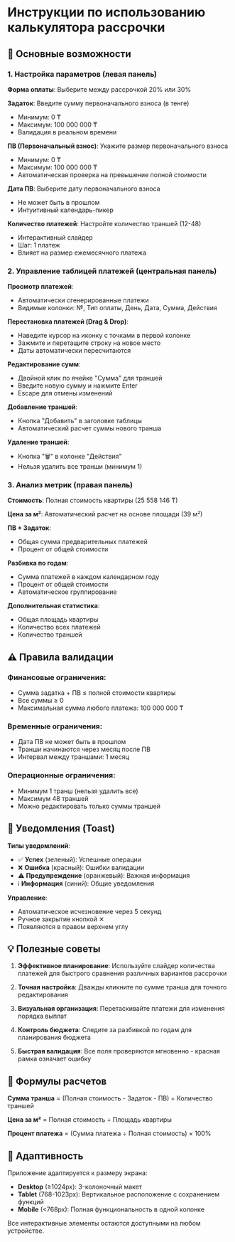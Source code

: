 # Инструкции по использованию калькулятора рассрочки

## 🎯 Основные возможности

### 1. Настройка параметров (левая панель)

**Форма оплаты**: Выберите между рассрочкой 20% или 30%

**Задаток**: Введите сумму первоначального взноса (в тенге)

-   Минимум: 0 ₸
-   Максимум: 100 000 000 ₸
-   Валидация в реальном времени

**ПВ (Первоначальный взнос)**: Укажите размер первоначального взноса

-   Минимум: 0 ₸
-   Максимум: 100 000 000 ₸
-   Автоматическая проверка на превышение полной стоимости

**Дата ПВ**: Выберите дату первоначального взноса

-   Не может быть в прошлом
-   Интуитивный календарь-пикер

**Количество платежей**: Настройте количество траншей (12-48)

-   Интерактивный слайдер
-   Шаг: 1 платеж
-   Влияет на размер ежемесячного платежа

### 2. Управление таблицей платежей (центральная панель)

**Просмотр платежей**:

-   Автоматически сгенерированные платежи
-   Видимые колонки: №, Тип оплаты, День, Дата, Сумма, Действия

**Перестановка платежей (Drag & Drop)**:

-   Наведите курсор на иконку с точками в первой колонке
-   Зажмите и перетащите строку на новое место
-   Даты автоматически пересчитаются

**Редактирование сумм**:

-   Двойной клик по ячейке "Сумма" для траншей
-   Введите новую сумму и нажмите Enter
-   Escape для отмены изменений

**Добавление траншей**:

-   Кнопка "Добавить" в заголовке таблицы
-   Автоматический расчет суммы нового транша

**Удаление траншей**:

-   Кнопка "🗑" в колонке "Действия"
-   Нельзя удалить все транши (минимум 1)

### 3. Анализ метрик (правая панель)

**Стоимость**: Полная стоимость квартиры (25 558 146 ₸)

**Цена за м²**: Автоматический расчет на основе площади (39 м²)

**ПВ + Задаток**:

-   Общая сумма предварительных платежей
-   Процент от общей стоимости

**Разбивка по годам**:

-   Сумма платежей в каждом календарном году
-   Процент от общей стоимости
-   Автоматическое группирование

**Дополнительная статистика**:

-   Общая площадь квартиры
-   Количество всех платежей
-   Количество траншей

## ⚠️ Правила валидации

### Финансовые ограничения:

-   Сумма задатка + ПВ ≤ полной стоимости квартиры
-   Все суммы ≥ 0
-   Максимальная сумма любого платежа: 100 000 000 ₸

### Временные ограничения:

-   Дата ПВ не может быть в прошлом
-   Транши начинаются через месяц после ПВ
-   Интервал между траншами: 1 месяц

### Операционные ограничения:

-   Минимум 1 транш (нельзя удалить все)
-   Максимум 48 траншей
-   Можно редактировать только суммы траншей

## 🚨 Уведомления (Toast)

**Типы уведомлений**:

-   ✅ **Успех** (зеленый): Успешные операции
-   ❌ **Ошибка** (красный): Ошибки валидации
-   ⚠️ **Предупреждение** (оранжевый): Важная информация
-   ℹ️ **Информация** (синий): Общие уведомления

**Управление**:

-   Автоматическое исчезновение через 5 секунд
-   Ручное закрытие кнопкой ✕
-   Появляются в правом верхнем углу

## 💡 Полезные советы

1. **Эффективное планирование**: Используйте слайдер количества платежей для быстрого сравнения различных вариантов рассрочки

2. **Точная настройка**: Дважды кликните по сумме транша для точного редактирования

3. **Визуальная организация**: Перетаскивайте платежи для изменения порядка выплат

4. **Контроль бюджета**: Следите за разбивкой по годам для планирования бюджета

5. **Быстрая валидация**: Все поля проверяются мгновенно - красная рамка означает ошибку

## 🔢 Формулы расчетов

**Сумма транша** = (Полная стоимость - Задаток - ПВ) ÷ Количество траншей

**Цена за м²** = Полная стоимость ÷ Площадь квартиры

**Процент платежа** = (Сумма платежа ÷ Полная стоимость) × 100%

## 📱 Адаптивность

Приложение адаптируется к размеру экрана:

-   **Desktop** (≥1024px): 3-колоночный макет
-   **Tablet** (768-1023px): Вертикальное расположение с сохранением функций
-   **Mobile** (<768px): Полная функциональность в одной колонке

Все интерактивные элементы остаются доступными на любом устройстве.
